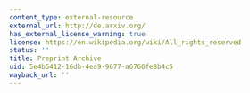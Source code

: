 ```yaml
---
content_type: external-resource
external_url: http://de.arxiv.org/
has_external_license_warning: true
license: https://en.wikipedia.org/wiki/All_rights_reserved
status: ''
title: Preprint Archive
uid: 5e4b5412-16db-4ea9-9677-a6760fe8b4c5
wayback_url: ''
---
```

